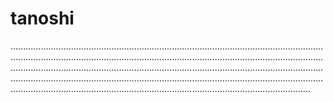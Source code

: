 # tanoshi
.......................................................................................................................................................................................................................................................................................................................................................................................................................................................................................................................................................................................................................................